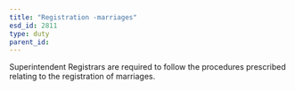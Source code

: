 ```yaml
---
title: "Registration -marriages"
esd_id: 2811
type: duty
parent_id:  
---
```


Superintendent Registrars are required to follow the procedures prescribed relating to the registration of marriages.


